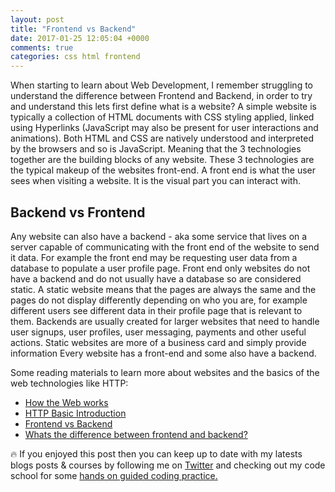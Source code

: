```yaml
---
layout: post
title: "Frontend vs Backend"
date: 2017-01-25 12:05:04 +0000
comments: true
categories: css html frontend
---
```



When starting to learn about Web Development, I remember struggling to understand the difference between Frontend and Backend, in order to try and understand this lets first define what is a website?
A simple website is typically a collection of HTML documents with CSS styling applied, linked using Hyperlinks (JavaScript may also be present for user interactions and animations). Both HTML and CSS are natively understood and interpreted by the browsers and so is JavaScript. Meaning that the 3 technologies together are the building blocks of any website. These 3 technologies are the typical makeup of the websites front-end. A front end is what the user sees when visiting a website. It is the visual part you can interact with.

## Backend vs Frontend
Any website can also have a backend - aka some service that lives on a server capable of communicating with the front end of the website to send it data. For example the front end may be requesting user data  from a database to populate a user profile page. Front end only websites do not have a backend and do not usually have a database so are considered static. A static website means that the pages are always the same and the pages do not display differently depending on who you are, for example different users see different data in their profile page that is relevant to them. Backends are usually created for larger websites that need to handle user signups, user profiles, user messaging, payments and other useful actions. Static websites are more of a business card and simply provide information Every website has a front-end and some also have a backend.


Some reading materials to learn more about websites and the basics of the web technologies like HTTP:

* [How the Web works](https://developer.mozilla.org/en-US/docs/Learn/Getting_started_with_the_web/How_the_Web_works?__s=gpt5uamtugwbh776shzn)
* [HTTP Basic Introduction](https://dev.opera.com/articles/http-basic-introduction/?__s=gpt5uamtugwbh776shzn)
* [Frontend vs Backend](http://blog.teamtreehouse.com/i-dont-speak-your-language-frontend-vs-backend?__s=gpt5uamtugwbh776shzn)
* [Whats the difference between frontend and backend?](http://blog.digitaltutors.com/whats-difference-front-end-back-end/?__s=gpt5uamtugwbh776shzn)


🔥 If you enjoyed this post then you can keep up to date with my latests blogs posts &amp; courses by following me on <a href="https://twitter.com/lilianakastilio">Twitter</a> and checking out my code school for some <a href="http://cubcats.teachable.com/courses/">hands on guided coding practice.</a>